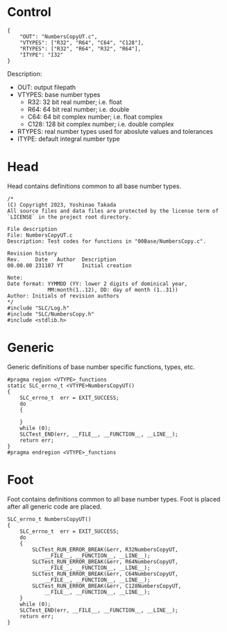 # Control
```
{
    "OUT": "NumbersCopyUT.c",
    "VTYPES": ["R32", "R64", "C64", "C128"],
    "RTYPES": ["R32", "R64", "R32", "R64"],
    "ITYPE": "I32"
}
```
Description:
* OUT: output filepath
* VTYPES: base number types
    - R32: 32 bit real number; i.e. float
    - R64: 64 bit real number; i.e. double
    - C64: 64 bit complex number; i.e. float complex
    - C128: 128 bit complex number; i.e. double complex
* RTYPES: real number types used for aboslute values and tolerances
* ITYPE: default integral number type
# Head
Head contains definitions common to all base number types.
```
/*
(C) Copyright 2023, Yoshinao Takada
All source files and data files are protected by the license term of
`LICENSE` in the project root directory.

File description
File: NumbersCopyUT.c
Description: Test codes for functions in "00Base/NumbersCopy.c".

Revision history
Rev.     Date   Author  Description
00.00.00 231107 YT      Initial creation

Note:
Date format: YYMMDD (YY: lower 2 digits of dominical year, 
             MM:month(1..12), DD: day of month (1..31))
Author: Initials of revision authors
*/
#include "SLC/Log.h"
#include "SLC/NumbersCopy.h"
#include <stdlib.h>
```
# Generic
Generic definitions of base number specific functions, types, etc.
```
#pragma region <VTYPE>_functions
static SLC_errno_t <VTYPE>NumbersCopyUT()
{
    SLC_errno_t  err = EXIT_SUCCESS;
    do 
    {

    }
    while (0);
    SLCTest_END(err, __FILE__, __FUNCTION__, __LINE__);
    return err;
}
#pragma endregion <VTYPE>_functions
```
# Foot
Foot contains definitions common to all base number types.
Foot is placed after all generic code are placed.
```
SLC_errno_t NumbersCopyUT()
{
    SLC_errno_t  err = EXIT_SUCCESS;
    do 
    {
        SLCTest_RUN_ERROR_BREAK(&err, R32NumbersCopyUT,
            __FILE__, __FUNCTION__, __LINE__);
        SLCTest_RUN_ERROR_BREAK(&err, R64NumbersCopyUT,
            __FILE__, __FUNCTION__, __LINE__);
        SLCTest_RUN_ERROR_BREAK(&err, C64NumbersCopyUT,
            __FILE__, __FUNCTION__, __LINE__);
        SLCTest_RUN_ERROR_BREAK(&err, C128NumbersCopyUT,
            __FILE__, __FUNCTION__, __LINE__);
    }
    while (0);
    SLCTest_END(err, __FILE__, __FUNCTION__, __LINE__);
    return err;
}
```
